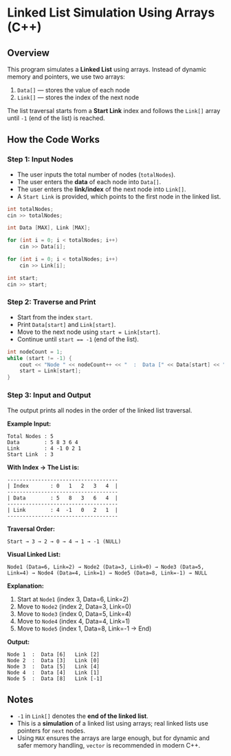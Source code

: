 # Linked List Simulation Using Arrays (C++)

## Overview

This program simulates a **Linked List** using arrays. Instead of dynamic memory and pointers, we use two arrays:

1. `Data[]` — stores the value of each node
2. `Link[]` — stores the index of the next node

The list traversal starts from a **Start Link** index and follows the `Link[]` array until `-1` (end of the list) is reached.


## How the Code Works

### Step 1: Input Nodes

* The user inputs the total number of nodes (`totalNodes`).
* The user enters the **data** of each node into `Data[]`.
* The user enters the **link/index** of the next node into `Link[]`.
* A `Start Link` is provided, which points to the first node in the linked list.

```cpp
int totalNodes;
cin >> totalNodes;

int Data [MAX], Link [MAX];

for (int i = 0; i < totalNodes; i++)
    cin >> Data[i];

for (int i = 0; i < totalNodes; i++)
    cin >> Link[i];

int start;
cin >> start;
```

### Step 2: Traverse and Print

* Start from the index `start`.
* Print `Data[start]` and `Link[start]`.
* Move to the next node using `start = Link[start]`.
* Continue until `start == -1` (end of the list).

```cpp
int nodeCount = 1;
while (start != -1) {
    cout << "Node " << nodeCount++ << "  :  Data [" << Data[start] << "]   Link [" << Link[start] << "]" << endl;
    start = Link[start];
}
```

### Step 3: Input and Output

The output prints all nodes in the order of the linked list traversal.

**Example Input:**

```
Total Nodes : 5
Data        : 5 8 3 6 4
Link        : 4 -1 0 2 1
Start Link  : 3
```

**With Index → The List is:**

```
------------------------------------
| Index       : 0   1   2   3   4  |
------------------------------------
| Data        : 5   8   3   6   4  |
------------------------------------
| Link        : 4  -1   0   2   1  |
------------------------------------
```

**Traversal Order:**
```
Start → 3 → 2 → 0 → 4 → 1 → -1 (NULL)
```

**Visual Linked List:**

```
Node1 (Data=6, Link=2) → Node2 (Data=3, Link=0) → Node3 (Data=5, Link=4) → Node4 (Data=4, Link=1) → Node5 (Data=8, Link=-1) → NULL
```

**Explanation:**

1. Start at `Node1` (index 3, Data=6, Link=2)
2. Move to `Node2` (index 2, Data=3, Link=0)
3. Move to `Node3` (index 0, Data=5, Link=4)
4. Move to `Node4` (index 4, Data=4, Link=1)
5. Move to `Node5` (index 1, Data=8, Link=-1 → End)

**Output:**

```
Node 1  :  Data [6]   Link [2]
Node 2  :  Data [3]   Link [0]
Node 3  :  Data [5]   Link [4]
Node 4  :  Data [4]   Link [1]
Node 5  :  Data [8]   Link [-1]
```



## Notes

* `-1` in `Link[]` denotes the **end of the linked list**.
* This is a **simulation** of a linked list using arrays; real linked lists use pointers for `next` nodes.
* Using `MAX` ensures the arrays are large enough, but for dynamic and safer memory handling, `vector` is recommended in modern C++.